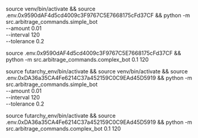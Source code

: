 source venv/bin/activate && source .env.0x9590dAF4d5cd4009c3F9767C5E7668175cFd37CF && python -m src.arbitrage_commands.simple_bot \
       --amount 0.01 \
       --interval 120 \
       --tolerance 0.2

source .env.0x9590dAF4d5cd4009c3F9767C5E7668175cFd37CF && python -m src.arbitrage_commands.complex_bot 0.1 120


source futarchy_env/bin/activate && source venv/bin/activate && source .env.0xDA36a35CA4Fe6214C37a452159C0C9EAd45D5919 && python -m src.arbitrage_commands.simple_bot \
       --amount 0.01 \
       --interval 120 \
       --tolerance 0.2

source futarchy_env/bin/activate && source .env.0xDA36a35CA4Fe6214C37a452159C0C9EAd45D5919 && python -m src.arbitrage_commands.complex_bot 0.1 120